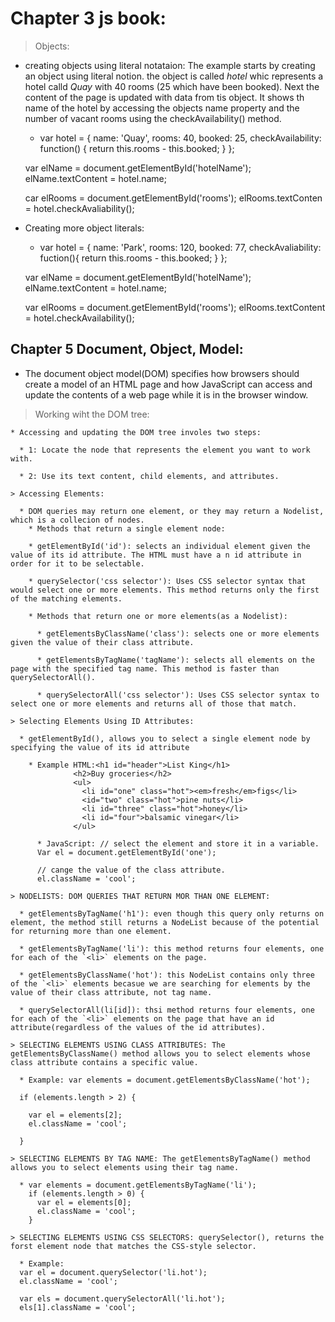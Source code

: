 # **Chapter 3 js book:**

  > Objects:
   * creating objects using literal notataion: The example starts by creating an object using literal notion. the object is called *hotel* whic represents a hotel calld *Quay* with 40 rooms (25 which have been booked). Next the content of the page is updated with data from tis object. It shows th name of the hotel by accessing the objects name property and the number of vacant rooms using the checkAvailability() method. 

      * var hotel = {
        name: 'Quay',
        rooms: 40,
        booked: 25,
        checkAvailability: function() {
          return this.rooms - this.booked;
        }
      };

      var elName = document.getElementById('hotelName');
      elName.textContent = hotel.name;

      car elRooms = document.getElementById('rooms');
      elRooms.textConten = hotel.checkAvaliability();


  * Creating more object literals:

    * var hotel = {
      name: 'Park',
      rooms: 120,
      booked: 77,
      checkAvaliability: fuction(){
        return this.rooms - this.booked;
      } 
    };    

    var elName = document.getElementById('hotelName');
    elName.textContent = hotel.name;

    var elRooms = document.getElementById('rooms');
    elRooms.textContent = hotel.checkAvailability();


## **Chapter 5 Document, Object, Model:**

  * The document object model(DOM) specifies how browsers should create a model of an HTML page and how JavaScript can access and update the contents of a web page while it is in the browser window.
  
  > Working wiht the DOM tree:

    * Accessing and updating the DOM tree involes two steps:
      
      * 1: Locate the node that represents the element you want to work with.
      
      * 2: Use its text content, child elements, and attributes.

    > Accessing Elements:

      * DOM queries may return one element, or they may return a Nodelist, which is a collecion of nodes.
        * Methods that return a single element node:

        * getElementById('id'): selects an individual element given the value of its id attribute. The HTML must have a n id attribute in order for it to be selectable.

        * querySelector('css selector'): Uses CSS selector syntax that would select one or more elements. This method returns only the first of the matching elements.

        * Methods that return one or more elements(as a Nodelist):

          * getElementsByClassName('class'): selects one or more elements given the value of their class attribute.

          * getElementsByTagName('tagName'): selects all elements on the page with the specified tag name. This method is faster than querySelectorAll().

          * querySelectorAll('css selector'): Uses CSS selector syntax to select one or more elements and returns all of those that match.

    > Selecting Elements Using ID Attributes:

      * getElementById(), allows you to select a single element node by specifying the value of its id attribute

        * Example HTML:<h1 id="header">List King</h1>
                  <h2>Buy groceries</h2>
                  <ul>
                    <li id="one" class="hot"><em>fresh</em>figs</li>
                    <id="two" class="hot">pine nuts</li>
                    <li id="three" class="hot">honey</li>
                    <li id="four">balsamic vinegar</li>
                  </ul>

          * JavaScript: // select the element and store it in a variable.
          Var el = document.getElementById('one');

          // cange the value of the class attribute.
          el.className = 'cool';

    > NODELISTS: DOM QUERIES THAT RETURN MOR THAN ONE ELEMENT:

      * getElementsByTagName('h1'): even though this query only returns on element, the method still returns a NodeList because of the potential for returning more than one element.

      * getElementsByTagName('li'): this method returns four elements, one for each of the `<li>` elements on the page.

      * getElementsByClassName('hot'): this NodeList contains only three of the `<li>` elements becasue we are searching for elements by the value of their class attribute, not tag name.

      * querySelectorAll(li[id]): thsi method returns four elements, one for each of the `<li>` elements on the page that have an id attribute(regardless of the values of the id attributes).

    > SELECTING ELEMENTS USING CLASS ATTRIBUTES: The getElementsByClassName() method allows you to select elements whose class attribute contains a specific value. 

      * Example: var elements = document.getElementsByClassName('hot');

      if (elements.length > 2) {
        
        var el = elements[2];
        el.className = 'cool';

      }

    > SELECTING ELEMENTS BY TAG NAME: The getElementsByTagName() method allows you to select elements using their tag name. 

      * var elements = document.getElementsByTagName('li');
        if (elements.length > 0) {
          var el = elements[0];
          el.className = 'cool';
        }  

    > SELECTING ELEMENTS USING CSS SELECTORS: querySelector(), returns the forst element node that matches the CSS-style selector.

      * Example: 
      var el = document.querySelector('li.hot');
      el.className = 'cool';

      var els = document.querySelectorAll('li.hot');
      els[1].className = 'cool';